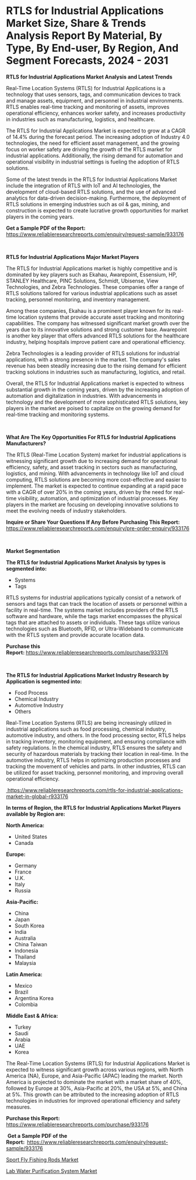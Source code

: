 <p><h1>RTLS for Industrial Applications Market Size, Share & Trends Analysis Report By Material, By Type, By End-user, By Region, And Segment Forecasts, 2024 - 2031</h1></p><p><strong>RTLS for Industrial Applications Market Analysis and Latest Trends</strong></p>
<p><p>Real-Time Location Systems (RTLS) for Industrial Applications is a technology that uses sensors, tags, and communication devices to track and manage assets, equipment, and personnel in industrial environments. RTLS enables real-time tracking and monitoring of assets, improves operational efficiency, enhances worker safety, and increases productivity in industries such as manufacturing, logistics, and healthcare.</p><p>The RTLS for Industrial Applications Market is expected to grow at a CAGR of 14.4% during the forecast period. The increasing adoption of Industry 4.0 technologies, the need for efficient asset management, and the growing focus on worker safety are driving the growth of the RTLS market for industrial applications. Additionally, the rising demand for automation and operational visibility in industrial settings is fueling the adoption of RTLS solutions.</p><p>Some of the latest trends in the RTLS for Industrial Applications Market include the integration of RTLS with IoT and AI technologies, the development of cloud-based RTLS solutions, and the use of advanced analytics for data-driven decision-making. Furthermore, the deployment of RTLS solutions in emerging industries such as oil & gas, mining, and construction is expected to create lucrative growth opportunities for market players in the coming years.</p></p>
<p><strong>Get a Sample PDF of the Report:&nbsp;</strong> <a href="https://www.reliableresearchreports.com/enquiry/request-sample/933176">https://www.reliableresearchreports.com/enquiry/request-sample/933176</a></p>
<p>&nbsp;</p>
<p><strong>RTLS for Industrial Applications Major Market Players</strong></p>
<p><p>The RTLS for Industrial Applications market is highly competitive and is dominated by key players such as Ekahau, Awarepoint, Essensium, HP, STANLEY Healthcare, PINC Solutions, Schmidt, Ubisense, View Technologies, and Zebra Technologies. These companies offer a range of RTLS solutions tailored for various industrial applications such as asset tracking, personnel monitoring, and inventory management.</p><p>Among these companies, Ekahau is a prominent player known for its real-time location systems that provide accurate asset tracking and monitoring capabilities. The company has witnessed significant market growth over the years due to its innovative solutions and strong customer base. Awarepoint is another key player that offers advanced RTLS solutions for the healthcare industry, helping hospitals improve patient care and operational efficiency.</p><p>Zebra Technologies is a leading provider of RTLS solutions for industrial applications, with a strong presence in the market. The company's sales revenue has been steadily increasing due to the rising demand for efficient tracking solutions in industries such as manufacturing, logistics, and retail.</p><p>Overall, the RTLS for Industrial Applications market is expected to witness substantial growth in the coming years, driven by the increasing adoption of automation and digitalization in industries. With advancements in technology and the development of more sophisticated RTLS solutions, key players in the market are poised to capitalize on the growing demand for real-time tracking and monitoring systems.</p></p>
<p>&nbsp;</p>
<p><strong>What Are The Key Opportunities For RTLS for Industrial Applications Manufacturers?</strong></p>
<p><p>The RTLS (Real-Time Location System) market for industrial applications is witnessing significant growth due to increasing demand for operational efficiency, safety, and asset tracking in sectors such as manufacturing, logistics, and mining. With advancements in technology like IoT and cloud computing, RTLS solutions are becoming more cost-effective and easier to implement. The market is expected to continue expanding at a rapid pace with a CAGR of over 20% in the coming years, driven by the need for real-time visibility, automation, and optimization of industrial processes. Key players in the market are focusing on developing innovative solutions to meet the evolving needs of industry stakeholders.</p></p>
<p><strong>Inquire or Share Your Questions If Any Before Purchasing This Report:</strong> <a href="https://www.reliableresearchreports.com/enquiry/pre-order-enquiry/933176">https://www.reliableresearchreports.com/enquiry/pre-order-enquiry/933176</a></p>
<p>&nbsp;</p>
<p><strong>Market Segmentation</strong></p>
<p><strong>The RTLS for Industrial Applications Market Analysis by types is segmented into:</strong></p>
<p><ul><li>Systems</li><li>Tags</li></ul></p>
<p><p>RTLS systems for industrial applications typically consist of a network of sensors and tags that can track the location of assets or personnel within a facility in real-time. The systems market includes providers of the RTLS software and hardware, while the tags market encompasses the physical tags that are attached to assets or individuals. These tags utilize various technologies such as Bluetooth, RFID, or Ultra-Wideband to communicate with the RTLS system and provide accurate location data.</p></p>
<p><strong>Purchase this Report:&nbsp;</strong><a href="https://www.reliableresearchreports.com/purchase/933176">https://www.reliableresearchreports.com/purchase/933176</a></p>
<p>&nbsp;</p>
<p><strong>The RTLS for Industrial Applications Market Industry Research by Application is segmented into:</strong></p>
<p><ul><li>Food Process</li><li>Chemical Industry</li><li>Automotive Industry</li><li>Others</li></ul></p>
<p><p>Real-Time Location Systems (RTLS) are being increasingly utilized in industrial applications such as food processing, chemical industry, automotive industry, and others. In the food processing sector, RTLS helps in tracking inventory, monitoring equipment, and ensuring compliance with safety regulations. In the chemical industry, RTLS ensures the safety and security of hazardous materials by tracking their location in real-time. In the automotive industry, RTLS helps in optimizing production processes and tracking the movement of vehicles and parts. In other industries, RTLS can be utilized for asset tracking, personnel monitoring, and improving overall operational efficiency.</p></p>
<p><a href="https://www.reliableresearchreports.com/rtls-for-industrial-applications-market-in-global-r933176">&nbsp;https://www.reliableresearchreports.com/rtls-for-industrial-applications-market-in-global-r933176</a></p>
<p><strong>In terms of Region, the RTLS for Industrial Applications Market Players available by Region are:</strong></p>
<p>
    <p> <strong> North America: </strong>
        <ul>
            <li>United States</li>
            <li>Canada</li>
        </ul>
        </p> 
    <p> <strong> Europe: </strong>
        <ul>
            <li>Germany</li>
            <li>France</li>
            <li>U.K.</li>
            <li>Italy</li>
            <li>Russia</li>
        </ul>
        </p> 
    <p> <strong> Asia-Pacific: </strong>
        <ul>
            <li>China</li>
            <li>Japan</li>
            <li>South Korea</li>
            <li>India</li>
            <li>Australia</li>
            <li>China Taiwan</li>
            <li>Indonesia</li>
            <li>Thailand</li>
            <li>Malaysia</li>
        </ul>
        </p> 
    <p> <strong> Latin America: </strong>
        <ul>
            <li>Mexico</li>
            <li>Brazil</li>
            <li>Argentina Korea</li>
            <li>Colombia</li>
        </ul>
        </p> 
    <p> <strong> Middle East & Africa: </strong>
        <ul>
            <li>Turkey</li>
            <li>Saudi</li>
            <li>Arabia</li>
            <li>UAE</li>
            <li>Korea</li>
        </ul>
    </p>
    </p>
<p><p>The Real-Time Location Systems (RTLS) for Industrial Applications Market is expected to witness significant growth across various regions, with North America (NA), Europe, and Asia-Pacific (APAC) leading the market. North America is projected to dominate the market with a market share of 40%, followed by Europe at 30%, Asia-Pacific at 20%, the USA at 5%, and China at 5%. This growth can be attributed to the increasing adoption of RTLS technologies in industries for improved operational efficiency and safety measures.</p></p>
<p><strong>Purchase this Report: </strong><a href="https://www.reliableresearchreports.com/purchase/933176">https://www.reliableresearchreports.com/purchase/933176</a></p>
<p>&nbsp;<strong>Get a Sample PDF of the Report:&nbsp;&nbsp;</strong><a href="https://www.reliableresearchreports.com/enquiry/request-sample/933176">https://www.reliableresearchreports.com/enquiry/request-sample/933176</a></p>
<p><strong></strong></p>
<p><p><a href="https://github.com/lbird53714/Market-Research-Report-List-4/blob/main/sport-fly-fishing-rods-market.md">Sport Fly Fishing Rods Market</a></p><p><a href="https://www.linkedin.com/pulse/lab-water-purification-system-market-size-reveals-best-marketing-ggobe">Lab Water Purification System Market</a></p></p>